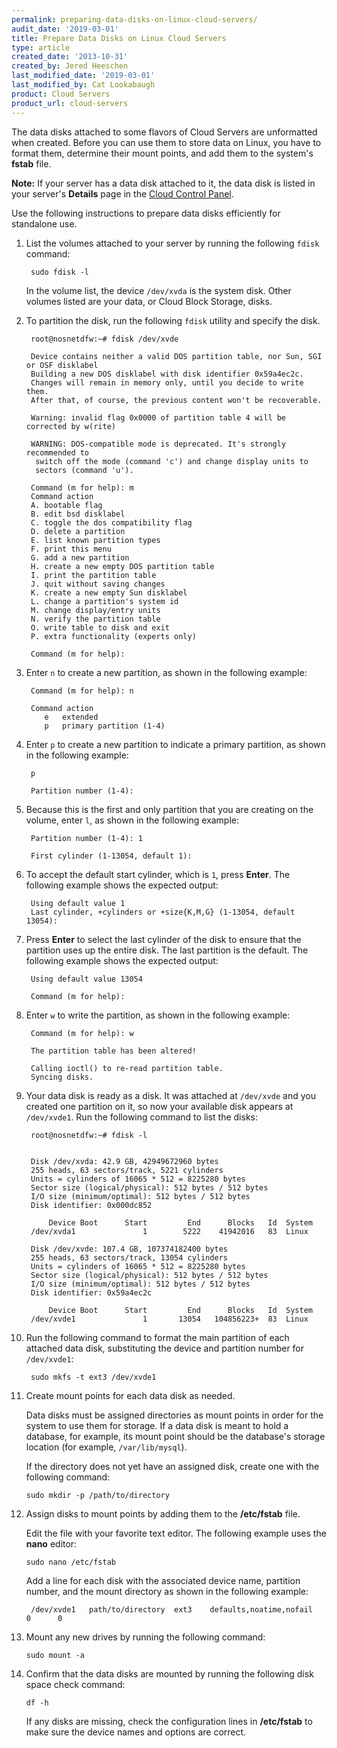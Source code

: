 ```yaml
---
permalink: preparing-data-disks-on-linux-cloud-servers/
audit_date: '2019-03-01'
title: Prepare Data Disks on Linux Cloud Servers
type: article
created_date: '2013-10-31'
created_by: Jered Heeschen
last_modified_date: '2019-03-01'
last_modified_by: Cat Lookabaugh
product: Cloud Servers
product_url: cloud-servers
---
```


The data disks attached to some flavors of Cloud Servers are unformatted when
created. Before you can use them to store data on Linux, you have to format
them, determine their mount points, and add them to the system's **fstab** file.

**Note:** If your server has a data disk attached to it, the data disk is listed
in your server's **Details** page in the [Cloud Control Panel](https://login.rackspace.com).

Use the following instructions to prepare data disks efficiently for standalone
use.

1. List the volumes attached to your server by running the following `fdisk`
   command:

        sudo fdisk -l

   In the volume list, the device `/dev/xvda` is the system disk. Other volumes
   listed are your data, or Cloud Block Storage, disks.

2. To partition the disk, run the following `fdisk` utility and specify the disk.

        root@nosnetdfw:~# fdisk /dev/xvde

        Device contains neither a valid DOS partition table, nor Sun, SGI or OSF disklabel
        Building a new DOS disklabel with disk identifier 0x59a4ec2c.
        Changes will remain in memory only, until you decide to write them.
        After that, of course, the previous content won't be recoverable.

        Warning: invalid flag 0x0000 of partition table 4 will be corrected by w(rite)

        WARNING: DOS-compatible mode is deprecated. It's strongly recommended to
         switch off the mode (command 'c') and change display units to
         sectors (command 'u').

        Command (m for help): m
        Command action
        A. bootable flag
        B. edit bsd disklabel
        C. toggle the dos compatibility flag
        D. delete a partition
        E. list known partition types
        F. print this menu
        G. add a new partition
        H. create a new empty DOS partition table
        I. print the partition table
        J. quit without saving changes
        K. create a new empty Sun disklabel
        L. change a partition's system id
        M. change display/entry units
        N. verify the partition table
        O. write table to disk and exit
        P. extra functionality (experts only)

        Command (m for help):

3. Enter `n` to create a new partition, as shown in the following example:

        Command (m for help): n

        Command action
           e   extended
           p   primary partition (1-4)

4. Enter `p` to create a new partition to indicate a primary partition, as
   shown in the following example:

        p

        Partition number (1-4):

5. Because this is the first and only partition that you are creating on the
   volume, enter `l`, as shown in the following example:

        Partition number (1-4): 1

        First cylinder (1-13054, default 1):

6. To accept the default start cylinder, which is `1`, press **Enter**. The
   following example shows the expected output:

        Using default value 1
        Last cylinder, +cylinders or +size{K,M,G} (1-13054, default 13054):

7. Press **Enter** to select the last cylinder of the disk to ensure that the
   partition uses up the entire disk. The last partition is the default. The
   following example shows the expected output:

        Using default value 13054

        Command (m for help):

8. Enter `w` to write the partition, as shown in the following example:

        Command (m for help): w

        The partition table has been altered!

        Calling ioctl() to re-read partition table.
        Syncing disks.

9. Your data disk is ready as a disk. It was attached at `/dev/xvde` and you
   created one partition on it, so now your available disk appears at
   `/dev/xvde1`. Run the following command to list the disks:

        root@nosnetdfw:~# fdisk -l


        Disk /dev/xvda: 42.9 GB, 42949672960 bytes
        255 heads, 63 sectors/track, 5221 cylinders
        Units = cylinders of 16065 * 512 = 8225280 bytes
        Sector size (logical/physical): 512 bytes / 512 bytes
        I/O size (minimum/optimal): 512 bytes / 512 bytes
        Disk identifier: 0x000dc852

            Device Boot      Start         End      Blocks   Id  System
        /dev/xvda1               1        5222    41942016   83  Linux

        Disk /dev/xvde: 107.4 GB, 107374182400 bytes
        255 heads, 63 sectors/track, 13054 cylinders
        Units = cylinders of 16065 * 512 = 8225280 bytes
        Sector size (logical/physical): 512 bytes / 512 bytes
        I/O size (minimum/optimal): 512 bytes / 512 bytes
        Disk identifier: 0x59a4ec2c

            Device Boot      Start         End      Blocks   Id  System
        /dev/xvde1               1       13054   104856223+  83  Linux

9. Run the following command to format the main partition of each attached data
   disk, substituting the device and partition number for `/dev/xvde1`:

        sudo mkfs -t ext3 /dev/xvde1


10. Create mount points for each data disk as needed.

    Data disks must be assigned directories as mount points in order for the
    system to use them for storage. If a data disk is meant to hold a database,
    for example, its mount point should be the database's storage location (for
    example, `/var/lib/mysql`).

    If the directory does not yet have an assigned disk, create one with the
    following command:

        sudo mkdir -p /path/to/directory

11. Assign disks to mount points by adding them to the **/etc/fstab** file.

    Edit the file with your favorite text editor. The following example uses
    the **nano** editor:

        sudo nano /etc/fstab

    Add a line for each disk with the associated device name, partition number,
    and the mount directory as shown in the following example:

         /dev/xvde1   path/to/directory  ext3    defaults,noatime,nofail      0      0

12. Mount any new drives by running the following command:

        sudo mount -a

13. Confirm that the data disks are mounted by running the following disk space
    check command:

        df -h

    If any disks are missing, check the configuration lines in **/etc/fstab**
    to make sure the device names and options are correct.
